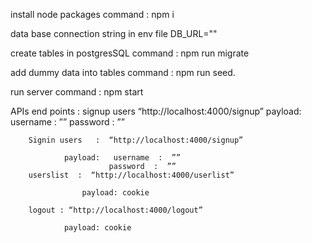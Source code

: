 install node packages  command : npm i

data base connection string in env file  DB_URL=""

create tables in postgresSQL  command : npm run migrate

add dummy data into tables  command : npm run seed.

run server command : npm start

APIs end points :
		signup users    “http://localhost:4000/signup”
				payload:   username  :  ””
					      password  :  ”” 
		
		Signin users   :  “http://localhost:4000/signup”
				
				payload:   username  :  ””
					      password  :  ”” 
		userslist  :  “http://localhost:4000/userlist”
				
					payload: cookie

		logout : “http://localhost:4000/logout”
					
				payload: cookie
